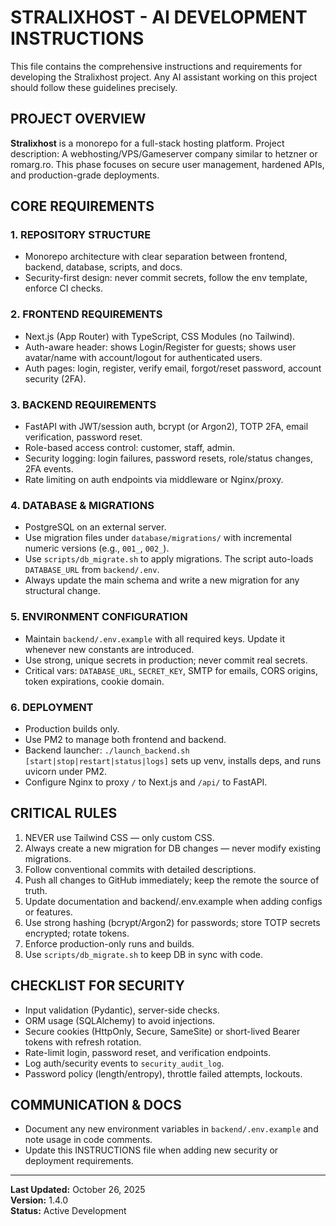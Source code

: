 # STRALIXHOST - AI DEVELOPMENT INSTRUCTIONS

This file contains the comprehensive instructions and requirements for developing the Stralixhost project. Any AI assistant working on this project should follow these guidelines precisely.

## PROJECT OVERVIEW

**Stralixhost** is a monorepo for a full-stack hosting platform. Project description: A webhosting/VPS/Gameserver company similar to hetzner or romarg.ro. This phase focuses on secure user management, hardened APIs, and production-grade deployments.

## CORE REQUIREMENTS

### 1. REPOSITORY STRUCTURE
- Monorepo architecture with clear separation between frontend, backend, database, scripts, and docs.
- Security-first design: never commit secrets, follow the env template, enforce CI checks.

### 2. FRONTEND REQUIREMENTS
- Next.js (App Router) with TypeScript, CSS Modules (no Tailwind).
- Auth-aware header: shows Login/Register for guests; shows user avatar/name with account/logout for authenticated users.
- Auth pages: login, register, verify email, forgot/reset password, account security (2FA).

### 3. BACKEND REQUIREMENTS
- FastAPI with JWT/session auth, bcrypt (or Argon2), TOTP 2FA, email verification, password reset.
- Role-based access control: customer, staff, admin.
- Security logging: login failures, password resets, role/status changes, 2FA events.
- Rate limiting on auth endpoints via middleware or Nginx/proxy.

### 4. DATABASE & MIGRATIONS
- PostgreSQL on an external server.
- Use migration files under `database/migrations/` with incremental numeric versions (e.g., `001_`, `002_`).
- Use `scripts/db_migrate.sh` to apply migrations. The script auto-loads `DATABASE_URL` from `backend/.env`.
- Always update the main schema and write a new migration for any structural change.

### 5. ENVIRONMENT CONFIGURATION
- Maintain `backend/.env.example` with all required keys. Update it whenever new constants are introduced.
- Use strong, unique secrets in production; never commit real secrets.
- Critical vars: `DATABASE_URL`, `SECRET_KEY`, SMTP for emails, CORS origins, token expirations, cookie domain.

### 6. DEPLOYMENT
- Production builds only.
- Use PM2 to manage both frontend and backend.
- Backend launcher: `./launch_backend.sh [start|stop|restart|status|logs]` sets up venv, installs deps, and runs uvicorn under PM2.
- Configure Nginx to proxy `/` to Next.js and `/api/` to FastAPI.

## CRITICAL RULES
1. NEVER use Tailwind CSS — only custom CSS.
2. Always create a new migration for DB changes — never modify existing migrations.
3. Follow conventional commits with detailed descriptions.
4. Push all changes to GitHub immediately; keep the remote the source of truth.
5. Update documentation and backend/.env.example when adding configs or features.
6. Use strong hashing (bcrypt/Argon2) for passwords; store TOTP secrets encrypted; rotate tokens.
7. Enforce production-only runs and builds.
8. Use `scripts/db_migrate.sh` to keep DB in sync with code.

## CHECKLIST FOR SECURITY
- Input validation (Pydantic), server-side checks.
- ORM usage (SQLAlchemy) to avoid injections.
- Secure cookies (HttpOnly, Secure, SameSite) or short-lived Bearer tokens with refresh rotation.
- Rate-limit login, password reset, and verification endpoints.
- Log auth/security events to `security_audit_log`.
- Password policy (length/entropy), throttle failed attempts, lockouts.

## COMMUNICATION & DOCS
- Document any new environment variables in `backend/.env.example` and note usage in code comments.
- Update this INSTRUCTIONS file when adding new security or deployment requirements.

---

**Last Updated:** October 26, 2025  
**Version:** 1.4.0  
**Status:** Active Development
